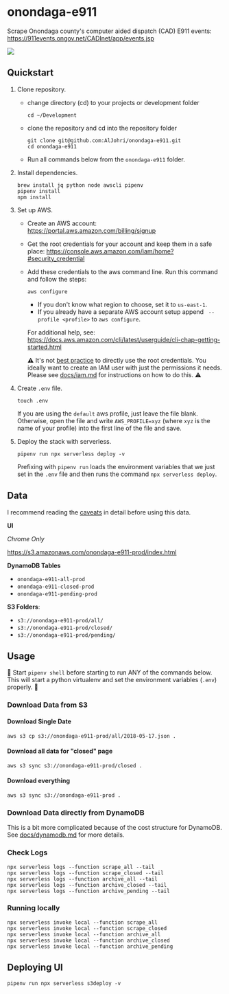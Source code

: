 # onondaga-e911

Scrape Onondaga county's computer aided dispatch (CAD) E911 events: https://911events.ongov.net/CADInet/app/events.jsp

![](https://i.imgur.com/Ht2tH4u.png)

## Quickstart

1. Clone repository.

	- change directory (cd) to your projects or development folder

		```
		cd ~/Development
		```

	- clone the repository and cd into the repository folder

		```
		git clone git@github.com:AlJohri/onondaga-e911.git
		cd onondaga-e911
		```

	- Run all commands below from the `onondaga-e911` folder.

2. Install dependencies.

	```
	brew install jq python node awscli pipenv
	pipenv install
	npm install
	```

3. Set up AWS.

	- Create an AWS account: https://portal.aws.amazon.com/billing/signup
	- Get the root credentials for your account and keep them in a safe place: https://console.aws.amazon.com/iam/home?#security_credential
	- Add these credentials to the aws command line. Run this command and follow the steps:

		```
		aws configure
		```

		- If you don't know what region to choose, set it to `us-east-1`.
		- If you already have a separate AWS account setup append ` --profile <profile>` to `aws configure`.

		For additional help, see: https://docs.aws.amazon.com/cli/latest/userguide/cli-chap-getting-started.html

		⚠️ It's not [best practice](https://docs.aws.amazon.com/general/latest/gr/root-vs-iam.html) to directly use the root credentials. You ideally want to create an IAM user with just the permissions it needs. Please see [docs/iam.md](./docs/iam.md) for instructions on how to do this. ⚠️

4. Create `.env` file.

	```
	touch .env
	```

	If you are using the `default` aws profile, just leave the file blank. Otherwise, open the file and write `AWS_PROFILE=xyz` (where `xyz` is the name of your profile) into the first line of the file and save.

5. Deploy the stack with serverless.

	```
	pipenv run npx serverless deploy -v
	```

	Prefixing with `pipenv run` loads the environment variables that we just set in the `.env` file and then runs the command `npx serverless deploy`.

## Data

I recommend reading the [caveats](./docs/caveats.md) in detail before using this data.

**UI**

_Chrome Only_

https://s3.amazonaws.com/onondaga-e911-prod/index.html

**DynamoDB Tables**

- `onondaga-e911-all-prod`
- `onondaga-e911-closed-prod`
- `onondaga-e911-pending-prod`

**S3 Folders**:

- `s3://onondaga-e911-prod/all/`
- `s3://onondaga-e911-prod/closed/`
- `s3://onondaga-e911-prod/pending/`

## Usage

🚨 Start `pipenv shell` before starting to run ANY of the commands below. This will start a python virtualenv and set the environment variables (`.env`) properly. 🚨

### Download Data from S3

#### Download Single Date

```
aws s3 cp s3://onondaga-e911-prod/all/2018-05-17.json .
```

#### Download all data for "closed" page

```
aws s3 sync s3://onondaga-e911-prod/closed .
```

#### Download everything

```
aws s3 sync s3://onondaga-e911-prod .
```

### Download Data directly from DynamoDB

This is a bit more complicated because of the cost structure for DynamoDB. See [docs/dynamodb.md](./docs/dynamodb.md) for more details.

### Check Logs

```
npx serverless logs --function scrape_all --tail
npx serverless logs --function scrape_closed --tail
npx serverless logs --function archive_all --tail
npx serverless logs --function archive_closed --tail
npx serverless logs --function archive_pending --tail
```

### Running locally

```
npx serverless invoke local --function scrape_all
npx serverless invoke local --function scrape_closed
npx serverless invoke local --function archive_all
npx serverless invoke local --function archive_closed
npx serverless invoke local --function archive_pending
```

## Deploying UI

```
pipenv run npx serverless s3deploy -v
```
